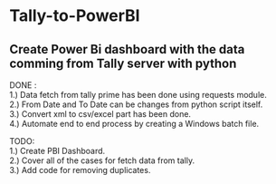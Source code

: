 # Tally-to-PowerBI
Create Power Bi dashboard with the data comming from Tally server with python
---
  
DONE :  
1.) Data fetch from tally prime has been done using requests module.  
2.) From Date and To Date can be changes from python script itself.  
3.) Convert xml to csv/excel part has been done.  
4.)  Automate end to end process by creating a Windows batch file.  
  
TODO:  
1.) Create PBI Dashboard.  
2.) Cover all of the cases for fetch data from tally.  
3.) Add code for removing duplicates.  
  